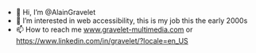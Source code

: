 - 👋 Hi, I’m @AlainGravelet
- 👀 I’m interested in web accessibility, this is my job this the early 2000s
- 📫 How to reach me www.gravelet-multimedia.com or https://www.linkedin.com/in/gravelet/?locale=en_US

<!---
AlainGravelet/AlainGravelet is a ✨ special ✨ repository because its `README.md` (this file) appears on your GitHub profile.
You can click the Preview link to take a look at your changes.
--->
